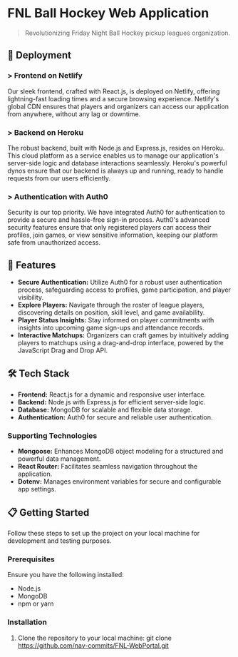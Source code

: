 # FNL Ball Hockey Web Application

> Revolutionizing Friday Night Ball Hockey pickup leagues organization.

## 🚀 Deployment

### > Frontend on Netlify

Our sleek frontend, crafted with React.js, is deployed on Netlify, offering lightning-fast loading times and a secure browsing experience. Netlify's global CDN ensures that players and organizers can access our application from anywhere, without any lag or downtime.

### > Backend on Heroku

The robust backend, built with Node.js and Express.js, resides on Heroku. This cloud platform as a service enables us to manage our application's server-side logic and database interactions seamlessly. Heroku's powerful dynos ensure that our backend is always up and running, ready to handle requests from our users efficiently.

### > Authentication with Auth0

Security is our top priority. We have integrated Auth0 for authentication to provide a secure and hassle-free sign-in process. Auth0's advanced security features ensure that only registered players can access their profiles, join games, or view sensitive information, keeping our platform safe from unauthorized access.

## 🌟 Features

- **Secure Authentication:** Utilize Auth0 for a robust user authentication process, safeguarding access to profiles, game participation, and player visibility.
- **Explore Players:** Navigate through the roster of league players, discovering details on position, skill level, and game availability.
- **Player Status Insights:** Stay informed on player commitments with insights into upcoming game sign-ups and attendance records.
- **Interactive Matchups:** Organizers can craft games by intuitively adding players to matchups using a drag-and-drop interface, powered by the JavaScript Drag and Drop API.

## 🛠 Tech Stack

- **Frontend:** React.js for a dynamic and responsive user interface.
- **Backend:** Node.js with Express.js for efficient server-side logic.
- **Database:** MongoDB for scalable and flexible data storage.
- **Authentication:** Auth0 for secure and reliable user authentication.

### Supporting Technologies

- **Mongoose:** Enhances MongoDB object modeling for a structured and powerful data management.
- **React Router:** Facilitates seamless navigation throughout the application.
- **Dotenv:** Manages environment variables for secure and configurable app settings.

## 📋 Getting Started

Follow these steps to set up the project on your local machine for development and testing purposes.

### Prerequisites

Ensure you have the following installed:

- Node.js
- MongoDB
- npm or yarn

### Installation

1. Clone the repository to your local machine:
git clone https://github.com/nav-commits/FNL-WebPortal.git
